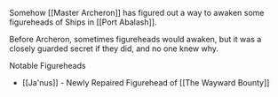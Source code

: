 
Somehow [[Master Archeron]] has figured out a way to awaken some figureheads of Ships in [[Port Abalash]].

Before Archeron, sometimes figureheads would awaken, but it was a closely guarded secret if they did, and no one knew why.

Notable Figureheads
- [[Ja'nus]] - Newly Repaired Figurehead of [[The Wayward Bounty]]
